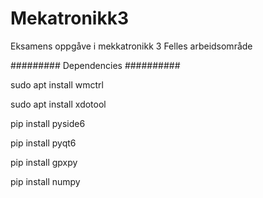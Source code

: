 # Mekatronikk3
Eksamens oppgåve i mekkatronikk 3
Felles arbeidsområde

######### Dependencies ##########

sudo apt install wmctrl

sudo apt install xdotool


pip install pyside6

pip install pyqt6

pip install gpxpy

pip install numpy



